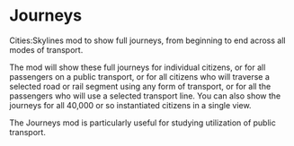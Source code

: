 # Journeys

Cities:Skylines mod to show full journeys, from beginning to end across all modes of transport.

The mod will show these full journeys for individual citizens, or for all passengers on a public transport, 
or for all citizens who will traverse a selected road or rail segment using any form of transport, or for all the
passengers who will use a selected transport line.  You can also show the journeys for all 40,000 or so instantiated
citizens in a single view.

The Journeys mod is particularly useful for studying utilization of public transport.
